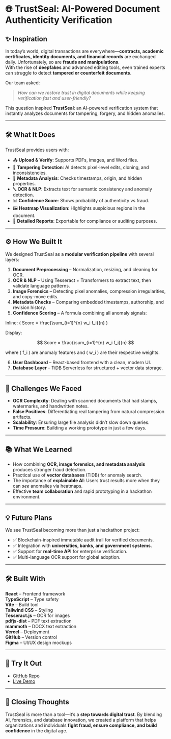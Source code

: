 

# 🌐 TrustSeal: AI-Powered Document Authenticity Verification  

## ✨ Inspiration  
In today’s world, digital transactions are everywhere—**contracts, academic certificates, identity documents, and financial records** are exchanged daily. Unfortunately, so are **frauds and manipulations**.  
With the rise of **deepfakes** and advanced editing tools, even trained experts can struggle to detect **tampered or counterfeit documents**.  

Our team asked:  
> *How can we restore trust in digital documents while keeping verification fast and user-friendly?*  

This question inspired **TrustSeal**: an AI-powered verification system that instantly analyzes documents for tampering, forgery, and hidden anomalies.  

---

## 🛠️ What It Does  
TrustSeal provides users with:  

- 📤 **Upload & Verify**: Supports PDFs, images, and Word files.  
- 🔎 **Tampering Detection**: AI detects pixel-level edits, cloning, and inconsistencies.  
- 📑 **Metadata Analysis**: Checks timestamps, origin, and hidden properties.  
- 🔤 **OCR & NLP**: Extracts text for semantic consistency and anomaly detection.  
- 📊 **Confidence Score**: Shows probability of authenticity vs fraud.  
- 🖼️ **Heatmap Visualization**: Highlights suspicious regions in the document.  
- 📜 **Detailed Reports**: Exportable for compliance or auditing purposes.  

---

## ⚙️ How We Built It  
We designed TrustSeal as a **modular verification pipeline** with several layers:  

1. **Document Preprocessing** – Normalization, resizing, and cleaning for OCR.  
2. **OCR & NLP** – Using Tesseract + Transformers to extract text, then validate language patterns.  
3. **Image Forensics** – Detecting pixel anomalies, compression irregularities, and copy-move edits.  
4. **Metadata Checks** – Comparing embedded timestamps, authorship, and revision history.  
5. **Confidence Scoring** – A formula combining all anomaly signals:  

Inline: \( Score = \frac{\sum_{i=1}^{n} w_i f_i}{n} \)  

Display:  

$$
Score = \frac{\sum_{i=1}^{n} w_i f_i}{n}
$$  

where \( f_i \) are anomaly features and \( w_i \) are their respective weights.  

6. **User Dashboard** – React-based frontend with a clean, modern UI.  
7. **Database Layer** – TiDB Serverless for structured + vector data storage.  

---

## 🚧 Challenges We Faced  
- **OCR Complexity**: Dealing with scanned documents that had stamps, watermarks, and handwritten notes.  
- **False Positives**: Differentiating real tampering from natural compression artifacts.  
- **Scalability**: Ensuring large file analysis didn’t slow down queries.  
- **Time Pressure**: Building a working prototype in just a few days.  

---

## 📚 What We Learned  
- How combining **OCR, image forensics, and metadata analysis** produces stronger fraud detection.  
- Practical use of **vector databases** (TiDB) for anomaly search.  
- The importance of **explainable AI**: Users trust results more when they can *see* anomalies via heatmaps.  
- Effective **team collaboration** and rapid prototyping in a hackathon environment.  

---

## 💡 Future Plans  
We see TrustSeal becoming more than just a hackathon project:  

- ✅ Blockchain-inspired immutable audit trail for verified documents.  
- ✅ Integration with **universities, banks, and government systems**.  
- ✅ Support for **real-time API** for enterprise verification.  
- ✅ Multi-language OCR support for global adoption.  

---

## 🛠️ Built With  
**React** – Frontend framework  
**TypeScript** – Type safety  
**Vite** – Build tool  
**Tailwind CSS** – Styling  
**Tesseract.js** – OCR for images  
**pdfjs-dist** – PDF text extraction  
**mammoth** – DOCX text extraction  
**Vercel** – Deployment  
**GitHub** – Version control  
**Figma** – UI/UX design mockups

---

## 🚀 Try It Out  
- [GitHub Repo](https://github.com/SHADRACK152/trustseal)  
- [Live Demo](https://trustseal-theta.vercel.app/)   

---

## 🎯 Closing Thoughts  
TrustSeal is more than a tool—it’s a **step towards digital trust**. By blending AI, forensics, and database innovation, we created a platform that helps organizations and individuals **fight fraud, ensure compliance, and build confidence** in the digital age.  
